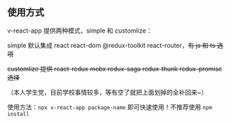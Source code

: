 ## 使用方式

v-react-app 提供两种模式，simple 和 customlize：

simple 默认集成 react react-dom @redux-toolkit react-router，~~有 js 和 ts 选项~~

~~customlize 提供 react-redux mobx redux-saga redux-thunk redux-promise 选择~~

（本人学生党，目前学校事情较多，等有空了就把上面划掉的全补回来~）

使用方法：`npx v-react-app package-name` 即可快速使用！不推荐使用 `npm install`
